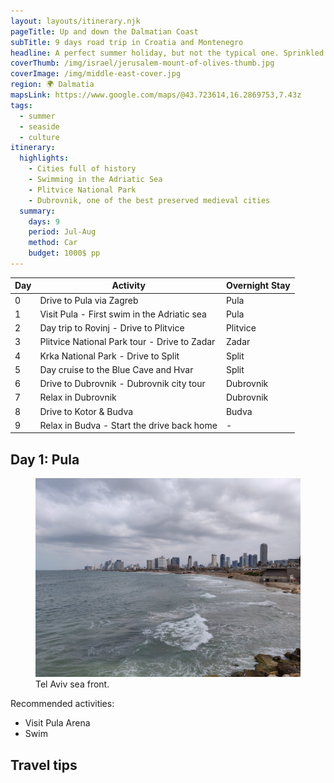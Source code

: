 ```yaml
---
layout: layouts/itinerary.njk
pageTitle: Up and down the Dalmatian Coast
subTitle: 9 days road trip in Croatia and Montenegro
headline: A perfect summer holiday, but not the typical one. Sprinkled with sunbathing and swimming, this itinerary takes you through the most beautiful cities on the coast of Dalmatia, from Rovinj, Croatia to Budva, Montenegro.
coverThumb: /img/israel/jerusalem-mount-of-olives-thumb.jpg
coverImage: /img/middle-east-cover.jpg
region: 🌍 Dalmatia
mapsLink: https://www.google.com/maps/@43.723614,16.2869753,7.43z
tags:
  - summer
  - seaside
  - culture
itinerary:
  highlights:
    - Cities full of history
    - Swimming in the Adriatic Sea
    - Plitvice National Park
    - Dubrovnik, one of the best preserved medieval cities
  summary:
    days: 9
    period: Jul-Aug
    method: Car
    budget: 1000$ pp
---
```


| Day | Activity                                     | Overnight Stay |
| --- | -------------------------------------------- | -------------- |
| 0   | Drive to Pula via Zagreb                     | Pula           |
| 1   | Visit Pula - First swim in the Adriatic sea  | Pula           |
| 2   | Day trip to Rovinj - Drive to Plitvice       | Plitvice       |
| 3   | Plitvice National Park tour - Drive to Zadar | Zadar          |
| 4   | Krka National Park - Drive to Split          | Split          |
| 5   | Day cruise to the Blue Cave and Hvar         | Split          |
| 6   | Drive to Dubrovnik - Dubrovnik city tour     | Dubrovnik      |
| 7   | Relax in Dubrovnik                           | Dubrovnik      |
| 8   | Drive to Kotor & Budva                       | Budva          |
| 9   | Relax in Budva - Start the drive back home   | -              |

## Day 1: Pula

<figure>
  <img src="/img/israel/tel-aviv-panorama.jpg" alt="">
  <figcaption>Tel Aviv sea front.</figcaption>
</figure>

Recommended activities:

- Visit Pula Arena
- Swim

## Travel tips

